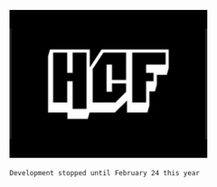 <p light="center">
  <img src="resources/images/icon.png" />
</p>

`Development stopped until February 24 this year`
